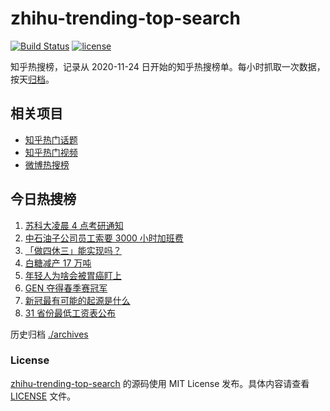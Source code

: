 # zhihu-trending-top-search

[![Build Status](https://github.com/justjavac/zhihu-trending-top-search/workflows/ci/badge.svg?branch=main)](https://github.com/justjavac/zhihu-trending-top-search/actions)
[![license](https://img.shields.io/github/license/justjavac/zhihu-trending-top-search)](https://github.com/justjavac/zhihu-trending-top-search/blob/main/LICENSE)

知乎热搜榜，记录从 2020-11-24 日开始的知乎热搜榜单。每小时抓取一次数据，按天[归档](./archives)。

## 相关项目

- [知乎热门话题](https://github.com/justjavac/zhihu-trending-hot-questions)
- [知乎热门视频](https://github.com/justjavac/zhihu-trending-hot-video)
- [微博热搜榜](https://github.com/justjavac/weibo-trending-hot-search)

## 今日热搜榜

<!-- BEGIN -->
<!-- 最后更新时间 Sun Apr 09 2023 19:05:15 GMT+0800 (China Standard Time) -->

1. [苏科大凌晨 4 点考研通知](https://www.zhihu.com/search?q=%E8%8B%8F%E7%A7%91%E5%A4%A7%E5%87%8C%E6%99%A8%204%20%E7%82%B9%E8%80%83%E7%A0%94%E9%80%9A%E7%9F%A5)
1. [中石油子公司员工索要 3000 小时加班费](https://www.zhihu.com/search?q=%E4%B8%AD%E7%9F%B3%E6%B2%B9%E5%AD%90%E5%85%AC%E5%8F%B8%E5%91%98%E5%B7%A5%E7%B4%A2%E8%A6%81%203000%20%E5%B0%8F%E6%97%B6%E5%8A%A0%E7%8F%AD%E8%B4%B9)
1. [「做四休三」能实现吗？](https://www.zhihu.com/search?q=%E3%80%8C%E5%81%9A%E5%9B%9B%E4%BC%91%E4%B8%89%E3%80%8D%E8%83%BD%E5%AE%9E%E7%8E%B0%E5%90%97%EF%BC%9F)
1. [白糖减产 17 万吨](https://www.zhihu.com/search?q=%E7%99%BD%E7%B3%96%E5%87%8F%E4%BA%A7%2017%20%E4%B8%87%E5%90%A8)
1. [年轻人为啥会被胃癌盯上](https://www.zhihu.com/search?q=%E5%B9%B4%E8%BD%BB%E4%BA%BA%E4%B8%BA%E5%95%A5%E4%BC%9A%E8%A2%AB%E8%83%83%E7%99%8C%E7%9B%AF%E4%B8%8A)
1. [GEN 夺得春季赛冠军](https://www.zhihu.com/search?q=GEN%20%E5%A4%BA%E5%BE%97%E6%98%A5%E5%AD%A3%E8%B5%9B%E5%86%A0%E5%86%9B)
1. [新冠最有可能的起源是什么](https://www.zhihu.com/search?q=%E6%96%B0%E5%86%A0%E6%9C%80%E6%9C%89%E5%8F%AF%E8%83%BD%E7%9A%84%E8%B5%B7%E6%BA%90%E6%98%AF%E4%BB%80%E4%B9%88)
1. [31 省份最低工资表公布](https://www.zhihu.com/search?q=31%20%E7%9C%81%E4%BB%BD%E6%9C%80%E4%BD%8E%E5%B7%A5%E8%B5%84%E8%A1%A8%E5%85%AC%E5%B8%83)

<!-- END -->

历史归档 [./archives](./archives)

### License

[zhihu-trending-top-search](https://github.com/justjavac/zhihu-trending-top-search) 的源码使用 MIT License
发布。具体内容请查看 [LICENSE](./LICENSE) 文件。
